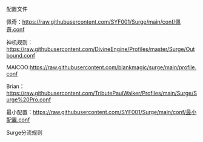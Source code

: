 配置文件

佩奇：https://raw.githubusercontent.com/SYF001/Surge/main/conf/佩奇.conf

神机规则：https://raw.githubusercontent.com/DivineEngine/Profiles/master/Surge/Outbound.conf

MAICOO:https://raw.githubusercontent.com/blankmagic/surge/main/profile.conf

Brian：https://raw.githubusercontent.com/TributePaulWalker/Profiles/main/Surge/Surge%20Pro.conf

最小配置：https://raw.githubusercontent.com/SYF001/Surge/main/conf/最小配置.conf

Surge分流规则
